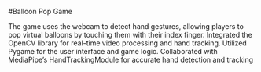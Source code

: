 #Balloon Pop Game

The game uses the webcam to detect hand gestures, allowing players to pop virtual balloons by touching them with their
index finger.
Integrated the OpenCV library for real-time video processing and hand tracking.
Utilized Pygame for the user interface and game logic.
Collaborated with MediaPipe’s HandTrackingModule for accurate hand detection and tracking
